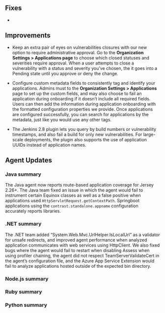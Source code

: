 <!--
title: "Contrast 3.5.7 - October 2018"
description: "Contrast 3.5.7 October 2018"
tags: "3.5.7 October Release Notes"
-->


## Fixes

* 

## Improvements

* Keep an extra pair of eyes on vulnerabilities closures with our new option to require administrative approval. Go to the **Organization Settings > Applications page** to choose which closed statuses and severities require approval. When a user attempts to close a vulnerability with a status and severity you’ve chosen, the it goes into a Pending state until you approve or deny the change.

* Configure custom metadata fields to consistently tag and identify your applications. Admins must to the **Organization Settings > Applications** page to set up the custom fields, and may also choose to fail an application during onboarding if it doesn’t include all required fields. Users can then add the information during application onboarding with the formatted configuration properties we provide. Once applications are configured successfully, you can search for applications by the metadata, just like you would use any other tags.

* The Jenkins 2.8 plugin lets you query by build numbers or vulnerability timestamps, and also fail a build for only new vulnerabilities. For large-scale deployments, the plugin also supports the use of application UUIDs instead of application names.

## Agent Updates

### Java summary 

The Java agent now reports route-based application coverage for Jersey 2.26+. The Java team fixed an issue in which the agent would fail to instrument certain Equinox classes as well as a false positive when applications used `HttpServletRequest.getContextPath`. Springboot applications using the `contrast.standalone.appname` configuration accurately reports libraries. 

### .NET summary 

The .NET team added “System.Web.Mvc.UrlHelper.IsLocalUrl” as a validator for unsafe redirects, and improved agent performance when analyzed application communicates with web services using HttpClient. We also fixed bugs where the agent would fail to restart when disabling Assess when using profiler chaining, the agent did not respect TeamServerValidateCert in the agent’s configuration file, and the Azure App Service Extension would fail to analyze applications hosted outside of the expected bin directory.
 
### Node.js summary 


### Ruby summary 


### Python summary




